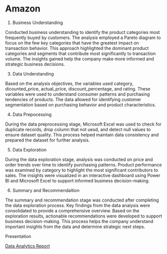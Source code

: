 # Amazon

1. Business Understanding

Conducted business understanding to identify the product categories most frequently buyed by customers. The analysis employed a Pareto diagram to focus on the few key categories that have the greatest impact on transaction behavior. This approach highlighted the dominant product categories and segments that contribute most significantly to transaction volume. The insights gained help the company make more informed and strategic business decisions.


3. Data Understanding

Based on the analysis objectives, the variables used category, dicounted_price, actual_price, discount_percentage, and rating. These variables were used to understand consumer patterns and purchasing tendencies of products. The data allowed for identifying customer segmentation based on purchasing behavior and product characteristics.


4. Data Prepocessing

During the data preprocessing stage, Microsoft Excel was used to check for duplicate records, drop column that not uesd, and detect null values to ensure dataset quality. This process helped maintain data consistency and prepared the dataset for further analysis.


5. Data Exploration

During the data exploration stage, analysis was conducted on price and order trends over time to identify purchasing patterns. Product performance was examined by category to highlight the most significant contributors to sales. The insights were visualized in an interactive dashboard using Power BI and Microsoft Excel to support informed business decision-making.


6. Summary and Recommendaition

The summary and recommendation stage was conducted after completing the data exploration process. Key findings from the data analysis were consolidated to provide a comprehensive overview. Based on the exploration results, actionable recommendations were developed to support business decision-making. This process helps the company understand important insights from the data and determine strategic next steps.

Presentation 

[Data Analytics Report](https://www.canva.com/design/DAGxm7bqMac/cVt-Rt1rPDrX3WMsT8Rzrw/edit?utm_content=DAGxm7bqMac&utm_campaign=designshare&utm_medium=link2&utm_source=sharebutton)


